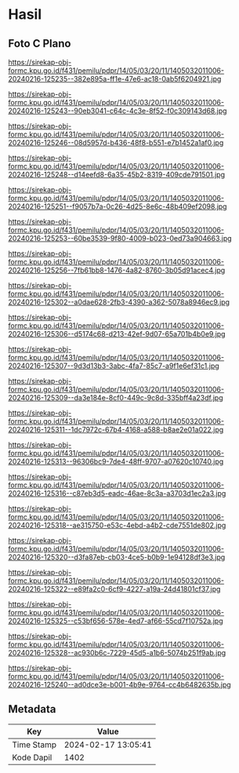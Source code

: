 # Hasil

## Foto C Plano

https://sirekap-obj-formc.kpu.go.id/f431/pemilu/pdpr/14/05/03/20/11/1405032011006-20240216-125235--382e895a-ff1e-47e6-ac18-0ab5f6204921.jpg

https://sirekap-obj-formc.kpu.go.id/f431/pemilu/pdpr/14/05/03/20/11/1405032011006-20240216-125243--90eb3041-c64c-4c3e-8f52-f0c309143d68.jpg

https://sirekap-obj-formc.kpu.go.id/f431/pemilu/pdpr/14/05/03/20/11/1405032011006-20240216-125246--08d5957d-b436-48f8-b551-e7b1452a1af0.jpg

https://sirekap-obj-formc.kpu.go.id/f431/pemilu/pdpr/14/05/03/20/11/1405032011006-20240216-125248--d14eefd8-6a35-45b2-8319-409cde791501.jpg

https://sirekap-obj-formc.kpu.go.id/f431/pemilu/pdpr/14/05/03/20/11/1405032011006-20240216-125251--f9057b7a-0c26-4d25-8e6c-48b409ef2098.jpg

https://sirekap-obj-formc.kpu.go.id/f431/pemilu/pdpr/14/05/03/20/11/1405032011006-20240216-125253--60be3539-9f80-4009-b023-0ed73a904663.jpg

https://sirekap-obj-formc.kpu.go.id/f431/pemilu/pdpr/14/05/03/20/11/1405032011006-20240216-125256--7fb61bb8-1476-4a82-8760-3b05d91acec4.jpg

https://sirekap-obj-formc.kpu.go.id/f431/pemilu/pdpr/14/05/03/20/11/1405032011006-20240216-125302--a0dae628-2fb3-4390-a362-5078a8946ec9.jpg

https://sirekap-obj-formc.kpu.go.id/f431/pemilu/pdpr/14/05/03/20/11/1405032011006-20240216-125306--d5174c68-d213-42ef-9d07-65a701b4b0e9.jpg

https://sirekap-obj-formc.kpu.go.id/f431/pemilu/pdpr/14/05/03/20/11/1405032011006-20240216-125307--9d3d13b3-3abc-4fa7-85c7-a9f1e6ef31c1.jpg

https://sirekap-obj-formc.kpu.go.id/f431/pemilu/pdpr/14/05/03/20/11/1405032011006-20240216-125309--da3e184e-8cf0-449c-9c8d-335bff4a23df.jpg

https://sirekap-obj-formc.kpu.go.id/f431/pemilu/pdpr/14/05/03/20/11/1405032011006-20240216-125311--1dc7972c-67b4-4168-a588-b8ae2e01a022.jpg

https://sirekap-obj-formc.kpu.go.id/f431/pemilu/pdpr/14/05/03/20/11/1405032011006-20240216-125313--96306bc9-7de4-48ff-9707-a07620c10740.jpg

https://sirekap-obj-formc.kpu.go.id/f431/pemilu/pdpr/14/05/03/20/11/1405032011006-20240216-125316--c87eb3d5-eadc-46ae-8c3a-a3703d1ec2a3.jpg

https://sirekap-obj-formc.kpu.go.id/f431/pemilu/pdpr/14/05/03/20/11/1405032011006-20240216-125318--ae315750-e53c-4ebd-a4b2-cde7551de802.jpg

https://sirekap-obj-formc.kpu.go.id/f431/pemilu/pdpr/14/05/03/20/11/1405032011006-20240216-125320--d3fa87eb-cb03-4ce5-b0b9-1e94128df3e3.jpg

https://sirekap-obj-formc.kpu.go.id/f431/pemilu/pdpr/14/05/03/20/11/1405032011006-20240216-125322--e89fa2c0-6cf9-4227-a19a-24d41801cf37.jpg

https://sirekap-obj-formc.kpu.go.id/f431/pemilu/pdpr/14/05/03/20/11/1405032011006-20240216-125325--c53bf656-578e-4ed7-af66-55cd7f10752a.jpg

https://sirekap-obj-formc.kpu.go.id/f431/pemilu/pdpr/14/05/03/20/11/1405032011006-20240216-125328--ac930b6c-7229-45d5-a1b6-5074b251f9ab.jpg

https://sirekap-obj-formc.kpu.go.id/f431/pemilu/pdpr/14/05/03/20/11/1405032011006-20240216-125240--ad0dce3e-b001-4b9e-9764-cc4b6482635b.jpg


## Metadata

| Key        | Value               |
| ---------- | ------------------- |
| Time Stamp | 2024-02-17 13:05:41 |
| Kode Dapil | 1402                |



